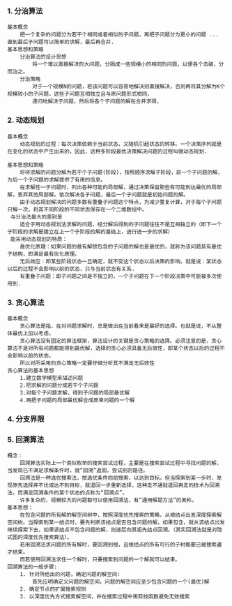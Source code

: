 ### 1. 分治算法
    基本概念
        把一个复杂的问题分为若干个相同或者相似的子问题，再把子问题分为更小的问题 ... 直到最后子问题可以简单的求解，最后再合并.
    基本思想和策略
        分治算法的设计思想
            将一个难以直接解决的大问题，分隔成一些规模小的相同的问题，以便各个击破，分而治之。
        分治策略
            对于一个规模N的问题，若该问题可以容易地解决则直接解决，否则再将其分解为K个规模较小的子问题，这些子问题互相独立且与原问题形式相同，
            递归地解决子问题，然后将各个子问题的解在合并求得，
            
### 2. 动态规划
    基本概念
        动态规划的过程：每次决策依赖于当前状态，又随机引起状态的转移。一个决策序列就是在变化的状态中产生出来的，因此，这种多阶段最优决策解决问题的过程叫做动态规划.
    
    基本思想和策略
        将待求解的问题分解为若干个子问题(阶段)，按照顺序求解子阶段，前一个子问题的解，为后一个子问题的求解提供了有用的信息。
        在求解任一子问题时，列出各种可能的局部解，通过决策保留那些有可能到达最优的局部解，丢弃其他局部解。依次解决各子问题，最后一个子问题就是初始问题的解。
        由于动态规划解决的问题多数有重叠子问题这个特点，为减少重复计算，对于每个子问题只解一次，将其不同阶段的不同状态保存在一个二维数组中。
     与分治法最大的差别是
        适合于用动态规划法求解的问题，经分解后得到的子问题往往不是互相独立的（即下一个子阶段的求解是建立在上一个子阶段的解的基础上，进行进一步的求解）
     能采用动态规划的特质：
        最优化原理：如果问题的最有解锁包含的子问题的解也是最优的，就称为该问题具有最优子结构，即满足最有优化原理。
        无后效应：即某些阶段状态一旦确定，就不受这个状态以后决策的影响。就是说：某状态以后的过程不会影响以前的状态，只与当前状态有关系.
        有重叠子问题：即子问题之间是不独立的，一个子问题在下一个阶段决策中可能被多次使用到.

### 3. 贪心算法
    基本概念
        贪心算法是指，在对问题求解时，总是做出在当前看来是最好的选择。也就是说，不从整体最优上加以考虑。
        贪心算法没有固定的算法框架，算法设计的关键是贪心策略的选择。必须注意的是，贪心算法不是对所有问题都能得到最优解，选择的贪心必须具备无后效性，即某个状态以后的过程不会影响以前的状态。
        所以对所采用的贪心策略一定要仔细分析其不满足无后效性
    贪心算法的基本思想
        1.建立数学模型来描述问题
        2.把求解的问题分成若干个子问题
        3.对每个子问题求解，得到子问题的局部最优解
        4.再把子问题的局部最优解合成原来问题的一个解

### 4. 分支界限

### 5. 回溯算法
    概念：
        回溯算法实际上一个类似枚举的搜索尝试过程，主要是在搜索尝试过程中寻找问题的解，当发现已不满足求解条件时，就“回溯”返回，尝试别的路径。
        回溯法是一种选优搜索法，按选优条件向前搜索，以达到目标。但当探索到某一步时，发现原先选择并不优或达不到目标，就退回一步重新选择，这种走不通就退回再走的技术为回溯法，而满足回溯条件的某个状态的点称为“回溯点”。
        许多复杂的，规模较大的问题都可以使用回溯法，有“通用解题方法”的美称。
    基本思想：
        在包含问题的所有解的解空间树中，按照深度优先搜索的策略，从根结点出发深度探索解空间树。当探索到某一结点时，要先判断该结点是否包含问题的解，如果包含，就从该结点出发继续探索下去，如果该结点不包含问题的解，则逐层向其祖先结点回溯。（其实回溯法就是对隐式图的深度优先搜索算法）。
        若用回溯法求问题的所有解时，要回溯到根，且根结点的所有可行的子树都要已被搜索遍才结束。 
        而若使用回溯法求任一个解时，只要搜索到问题的一个解就可以结束。
    回溯算法的一般步骤:
        1. 针对所给出的问题，确定问题的解空间:
            首先应明确定义问题的解空间，问题的解空间应至少包含问题的一个(最优)解
        2. 确定节点的扩展搜索规则
        3. 以深度优先方式搜索解空间，并在搜索过程中用剪枝函数避免无效搜索